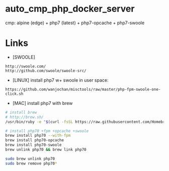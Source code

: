 # auto_cmp_php_docker_server
cmp: alpine (edge) + php7 (latest) + php7-opcache + php7-swoole

# Links

* [SWOOLE]
```
http://swoole.com/
http://github.com/swoole/swoole-src/
```

* [LINUX] install php7 w+ swoole in user space:
```
https://github.com/wanjochan/misctools/raw/master/php-fpm-swoole-one-click.sh
```

* [MAC] install php7 with brew
```bash
# install brew
# http://brew.sh/
/usr/bin/ruby -e "$(curl -fsSL https://raw.githubusercontent.com/Homebrew/install/master/install)"

# install php70 +fpm +opcache +swoole
brew install php70 --with-fpm
brew install php70-opcache
brew install php70-swoole
brew unlink php70 && brew link php70

sudo brew unlink php70
sudo brew remove php70*
```
